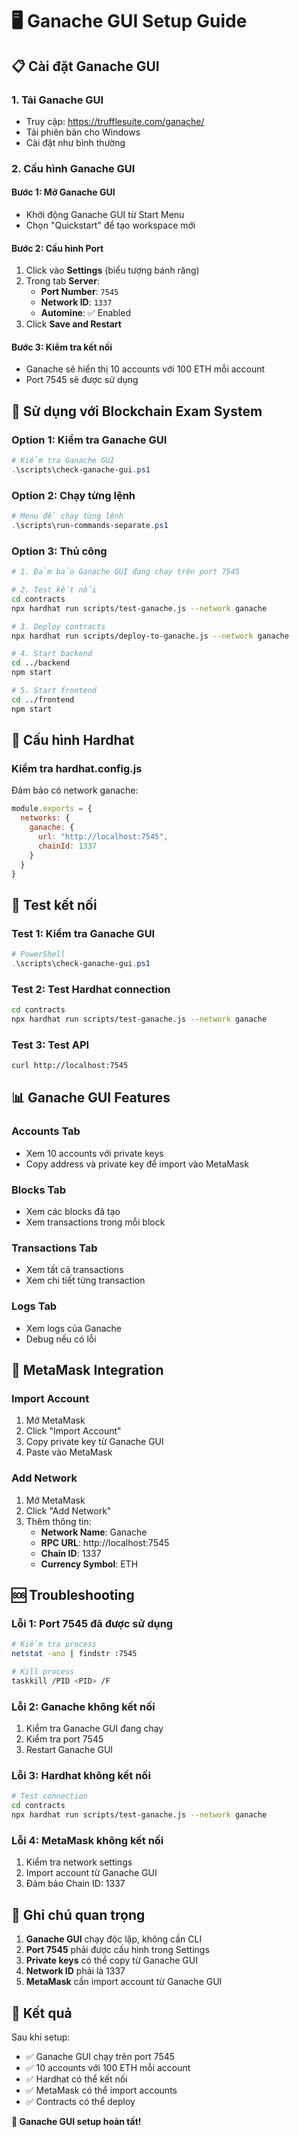 # 🖥️ Ganache GUI Setup Guide

## 📋 Cài đặt Ganache GUI

### **1. Tải Ganache GUI**
- Truy cập: https://trufflesuite.com/ganache/
- Tải phiên bản cho Windows
- Cài đặt như bình thường

### **2. Cấu hình Ganache GUI**

#### **Bước 1: Mở Ganache GUI**
- Khởi động Ganache GUI từ Start Menu
- Chọn "Quickstart" để tạo workspace mới

#### **Bước 2: Cấu hình Port**
1. Click vào **Settings** (biểu tượng bánh răng)
2. Trong tab **Server**:
   - **Port Number**: `7545`
   - **Network ID**: `1337`
   - **Automine**: ✅ Enabled
3. Click **Save and Restart**

#### **Bước 3: Kiểm tra kết nối**
- Ganache sẽ hiển thị 10 accounts với 100 ETH mỗi account
- Port 7545 sẽ được sử dụng

## 🚀 Sử dụng với Blockchain Exam System

### **Option 1: Kiểm tra Ganache GUI**
```powershell
# Kiểm tra Ganache GUI
.\scripts\check-ganache-gui.ps1
```

### **Option 2: Chạy từng lệnh**
```powershell
# Menu để chạy từng lệnh
.\scripts\run-commands-separate.ps1
```

### **Option 3: Thủ công**
```bash
# 1. Đảm bảo Ganache GUI đang chạy trên port 7545

# 2. Test kết nối
cd contracts
npx hardhat run scripts/test-ganache.js --network ganache

# 3. Deploy contracts
npx hardhat run scripts/deploy-to-ganache.js --network ganache

# 4. Start backend
cd ../backend
npm start

# 5. Start frontend
cd ../frontend
npm start
```

## 🔧 Cấu hình Hardhat

### **Kiểm tra hardhat.config.js**
Đảm bảo có network ganache:
```javascript
module.exports = {
  networks: {
    ganache: {
      url: "http://localhost:7545",
      chainId: 1337
    }
  }
}
```

## 🧪 Test kết nối

### **Test 1: Kiểm tra Ganache GUI**
```powershell
# PowerShell
.\scripts\check-ganache-gui.ps1
```

### **Test 2: Test Hardhat connection**
```bash
cd contracts
npx hardhat run scripts/test-ganache.js --network ganache
```

### **Test 3: Test API**
```bash
curl http://localhost:7545
```

## 📊 Ganache GUI Features

### **Accounts Tab**
- Xem 10 accounts với private keys
- Copy address và private key để import vào MetaMask

### **Blocks Tab**
- Xem các blocks đã tạo
- Xem transactions trong mỗi block

### **Transactions Tab**
- Xem tất cả transactions
- Xem chi tiết từng transaction

### **Logs Tab**
- Xem logs của Ganache
- Debug nếu có lỗi

## 🔗 MetaMask Integration

### **Import Account**
1. Mở MetaMask
2. Click "Import Account"
3. Copy private key từ Ganache GUI
4. Paste vào MetaMask

### **Add Network**
1. Mở MetaMask
2. Click "Add Network"
3. Thêm thông tin:
   - **Network Name**: Ganache
   - **RPC URL**: http://localhost:7545
   - **Chain ID**: 1337
   - **Currency Symbol**: ETH

## 🆘 Troubleshooting

### **Lỗi 1: Port 7545 đã được sử dụng**
```bash
# Kiểm tra process
netstat -ano | findstr :7545

# Kill process
taskkill /PID <PID> /F
```

### **Lỗi 2: Ganache không kết nối**
1. Kiểm tra Ganache GUI đang chạy
2. Kiểm tra port 7545
3. Restart Ganache GUI

### **Lỗi 3: Hardhat không kết nối**
```bash
# Test connection
cd contracts
npx hardhat run scripts/test-ganache.js --network ganache
```

### **Lỗi 4: MetaMask không kết nối**
1. Kiểm tra network settings
2. Import account từ Ganache GUI
3. Đảm bảo Chain ID: 1337

## 📝 Ghi chú quan trọng

1. **Ganache GUI** chạy độc lập, không cần CLI
2. **Port 7545** phải được cấu hình trong Settings
3. **Private keys** có thể copy từ Ganache GUI
4. **Network ID** phải là 1337
5. **MetaMask** cần import account từ Ganache GUI

## 🎯 Kết quả

Sau khi setup:
- ✅ Ganache GUI chạy trên port 7545
- ✅ 10 accounts với 100 ETH mỗi account
- ✅ Hardhat có thể kết nối
- ✅ MetaMask có thể import accounts
- ✅ Contracts có thể deploy

**🎉 Ganache GUI setup hoàn tất!** 
